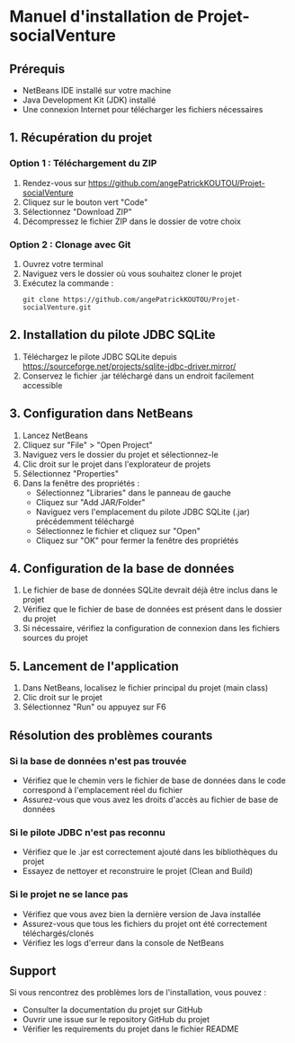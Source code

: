 # Manuel d'installation de Projet-socialVenture

## Prérequis
- NetBeans IDE installé sur votre machine
- Java Development Kit (JDK) installé
- Une connexion Internet pour télécharger les fichiers nécessaires

## 1. Récupération du projet

### Option 1 : Téléchargement du ZIP
1. Rendez-vous sur https://github.com/angePatrickKOUTOU/Projet-socialVenture
2. Cliquez sur le bouton vert "Code"
3. Sélectionnez "Download ZIP"
4. Décompressez le fichier ZIP dans le dossier de votre choix

### Option 2 : Clonage avec Git
1. Ouvrez votre terminal
2. Naviguez vers le dossier où vous souhaitez cloner le projet
3. Exécutez la commande :
   ```
   git clone https://github.com/angePatrickKOUTOU/Projet-socialVenture.git
   ```

## 2. Installation du pilote JDBC SQLite

1. Téléchargez le pilote JDBC SQLite depuis https://sourceforge.net/projects/sqlite-jdbc-driver.mirror/
2. Conservez le fichier .jar téléchargé dans un endroit facilement accessible

## 3. Configuration dans NetBeans

1. Lancez NetBeans
2. Cliquez sur "File" > "Open Project"
3. Naviguez vers le dossier du projet et sélectionnez-le
4. Clic droit sur le projet dans l'explorateur de projets
5. Sélectionnez "Properties"
6. Dans la fenêtre des propriétés :
   - Sélectionnez "Libraries" dans le panneau de gauche
   - Cliquez sur "Add JAR/Folder"
   - Naviguez vers l'emplacement du pilote JDBC SQLite (.jar) précédemment téléchargé
   - Sélectionnez le fichier et cliquez sur "Open"
   - Cliquez sur "OK" pour fermer la fenêtre des propriétés

## 4. Configuration de la base de données

1. Le fichier de base de données SQLite devrait déjà être inclus dans le projet
2. Vérifiez que le fichier de base de données est présent dans le dossier du projet
3. Si nécessaire, vérifiez la configuration de connexion dans les fichiers sources du projet

## 5. Lancement de l'application

1. Dans NetBeans, localisez le fichier principal du projet (main class)
2. Clic droit sur le projet
3. Sélectionnez "Run" ou appuyez sur F6

## Résolution des problèmes courants

### Si la base de données n'est pas trouvée
- Vérifiez que le chemin vers le fichier de base de données dans le code correspond à l'emplacement réel du fichier
- Assurez-vous que vous avez les droits d'accès au fichier de base de données

### Si le pilote JDBC n'est pas reconnu
- Vérifiez que le .jar est correctement ajouté dans les bibliothèques du projet
- Essayez de nettoyer et reconstruire le projet (Clean and Build)

### Si le projet ne se lance pas
- Vérifiez que vous avez bien la dernière version de Java installée
- Assurez-vous que tous les fichiers du projet ont été correctement téléchargés/clonés
- Vérifiez les logs d'erreur dans la console de NetBeans

## Support

Si vous rencontrez des problèmes lors de l'installation, vous pouvez :
- Consulter la documentation du projet sur GitHub
- Ouvrir une issue sur le repository GitHub du projet
- Vérifier les requirements du projet dans le fichier README
